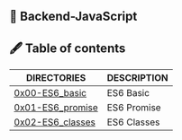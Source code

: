 ## :open_file_folder: Backend-JavaScript

## :fountain_pen: Table of contents
DIRECTORIES | DESCRIPTION
--------- | -----------
[0x00-ES6_basic](https://github.com/Mike-chege/alx-backend-javascript/tree/master/0x00-ES6_basic) | ES6 Basic
[0x01-ES6_promise](https://github.com/Mike-chege/alx-backend-javascript/tree/master/0x01-ES6_promise) | ES6 Promise
[0x02-ES6_classes](https://github.com/Mike-chege/alx-backend-javascript/tree/master/0x02-ES6_classes) | ES6 Classes
